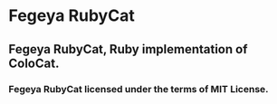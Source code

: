 # Fegeya RubyCat
## Fegeya RubyCat, Ruby implementation of ColoCat. 

### Fegeya RubyCat licensed under the terms of MIT License.
